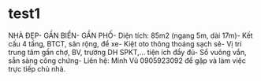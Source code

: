 # test1
NHÀ ĐẸP- GẦN BIỂN- GẦN PHỐ- Diện tích: 85m2 (ngang 5m, dài 17m)- Kết cấu 4 tầng, BTCT, sân rộng, để xe- Kiệt oto thông thoáng sạch sẽ- Vị trí trung tâm gần chợ, BV, trường DH SPKT,… tiện ích đầy đủ- Sổ vuông vắn, sẵn sàng công chứng- Liên hệ: Minh Vũ 0905923092 để gặp và làm việc trực tiếp chủ nhà.
